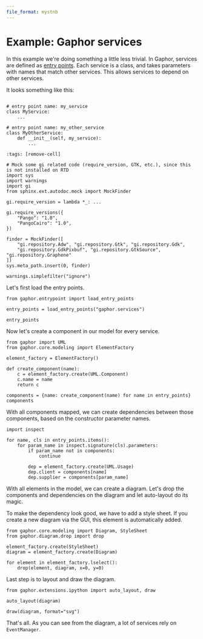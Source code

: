 ```yaml
---
file_format: mystnb
---
```


# Example: Gaphor services

In this example we're doing something a little less trivial. In Gaphor, services
are defined as [entry points](https://packaging.python.org/en/latest/specifications/entry-points/).
Each service is a class, and takes parameters with names that match other services.
This allows services to depend on other services.

It looks something like this:

```{code-cell} ipython3

# entry point name: my_service
class MyService:
    ...

# entry point name: my_other_service
class MyOtherService:
    def __init__(self, my_service):
        ...
```

```{code-cell} ipython3
:tags: [remove-cell]

# Mock some gi related code (require_version, GTK, etc.), since this is not installed on RTD
import sys
import warnings
import gi
from sphinx.ext.autodoc.mock import MockFinder

gi.require_version = lambda *_: ...

gi.require_versions({
    "Pango": "1.0",
    "PangoCairo": "1.0",
})

finder = MockFinder([
    "gi.repository.Adw", "gi.repository.Gtk", "gi.repository.Gdk",
    "gi.repository.GdkPixbuf", "gi.repository.GtkSource", "gi.repository.Graphene"
])
sys.meta_path.insert(0, finder)

warnings.simplefilter("ignore")
```

Let's first load the entry points.

```{code-cell} ipython3
from gaphor.entrypoint import load_entry_points

entry_points = load_entry_points("gaphor.services")

entry_points
```

Now let's create a component in our model for every service.

```{code-cell} ipython3
from gaphor import UML
from gaphor.core.modeling import ElementFactory

element_factory = ElementFactory()

def create_component(name):
    c = element_factory.create(UML.Component)
    c.name = name
    return c

components = {name: create_component(name) for name in entry_points}
components
```

With all components mapped, we can create dependencies between those components,
based on the constructor parameter names.

```{code-cell} ipython3
import inspect

for name, cls in entry_points.items():
    for param_name in inspect.signature(cls).parameters:
        if param_name not in components:
            continue

        dep = element_factory.create(UML.Usage)
        dep.client = components[name]
        dep.supplier = components[param_name]
```

With all elements in the model, we can create a diagram. Let's drop the
components and dependencies on the diagram and let auto-layout do its magic.

To make the dependency look good, we have to add a style sheet. If you create a
new diagram via the GUI, this element is automatically added.

```{code-cell} ipython3
from gaphor.core.modeling import Diagram, StyleSheet
from gaphor.diagram.drop import drop

element_factory.create(StyleSheet)
diagram = element_factory.create(Diagram)

for element in element_factory.lselect():
    drop(element, diagram, x=0, y=0)
```

Last step is to layout and draw the diagram.

```{code-cell} ipython3
from gaphor.extensions.ipython import auto_layout, draw

auto_layout(diagram)

draw(diagram, format="svg")
```

That's all. As you can see from the diagram, a lot of services rely on
`EventManager`.
